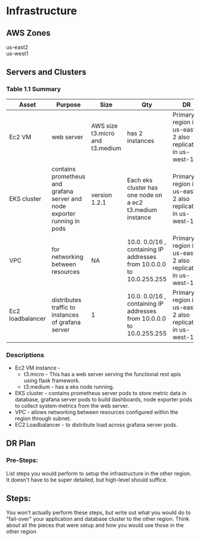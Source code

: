 # Infrastructure

## AWS Zones
us-east2<br>
us-west1

## Servers and Clusters

### Table 1.1 Summary
| Asset      | Purpose           | Size                                                                   | Qty                                                             | DR                                                                                                           |
|------------|-------------------|------------------------------------------------------------------------|-----------------------------------------------------------------|--------------------------------------------------------------------------------------------------------------|
| Ec2 VM | web server | AWS size  t3.micro and t3.medium |  has 2 instances | Primary region is us-east-2 also replicated in us-west-1 |
| EKS cluster | contains prometheus and grafana server and node exporter running in pods | version 1.2.1 | Each eks cluster has one node on a ec2 t3.medium instance | Primary region is us-east-2 also replicated in us-west-1 |
| VPC | for networking between resources  | NA | 10.0. 0.0/16 , containing IP addresses from 10.0.0.0 to 10.0.255.255 | Primary region is us-east-2 also replicated in us-west-1 |
| Ec2 loadbalancer | distributes traffic to instances of grafana server | 1 | 10.0. 0.0/16 , containing IP addresses from 10.0.0.0 to 10.0.255.255 | Primary region is us-east-2 also replicated in us-west-1 |

### Descriptions
<ul>
<li>
  Ec2 VM instance -<br>
    <ul> 
      <li> t3.micro - This has a web server serving the functional rest apis using flask framework.</li>
      <li> t3.medium - has a eks node running.</li>
    </ul>
</li>  
<li>EKS cluster - contains prometheus server pods to store metric data in database, grafana server pods to build dashboards, node exporter pods to collect system metrics from the web server.</li> 
<li>VPC  - allows networking between resources configured within the region through subnet.</li>
<li>EC2 Loadbalancer - to distribute load across grafana server pods.</li>
</ul>
  
## DR Plan
### Pre-Steps:
List steps you would perform to setup the infrastructure in the other region. It doesn't have to be super detailed, but high-level should suffice.

## Steps:
You won't actually perform these steps, but write out what you would do to "fail-over" your application and database cluster to the other region. Think about all the pieces that were setup and how you would use those in the other region
